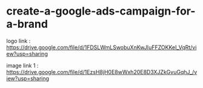 # create-a-google-ads-campaign-for-a-brand
logo link : https://drive.google.com/file/d/1FDSLWmLSwobuXnKwJIuFFZOKKeI_VqRt/view?usp=sharing

image link 1 : https://drive.google.com/file/d/1EzsH8jH0E8wWxh20E8D3XJZkGvuGqhJ_/view?usp=sharing

